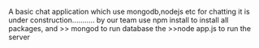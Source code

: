 A basic chat application which use mongodb,nodejs etc for chatting it is under construction...........
by our team
use npm install to install all packages, and >> mongod to run database the >>node app.js to run the server
